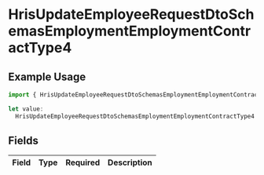 # HrisUpdateEmployeeRequestDtoSchemasEmploymentEmploymentContractType4

## Example Usage

```typescript
import { HrisUpdateEmployeeRequestDtoSchemasEmploymentEmploymentContractType4 } from "@stackone/stackone-client-ts/sdk/models/shared";

let value:
  HrisUpdateEmployeeRequestDtoSchemasEmploymentEmploymentContractType4 = {};
```

## Fields

| Field       | Type        | Required    | Description |
| ----------- | ----------- | ----------- | ----------- |